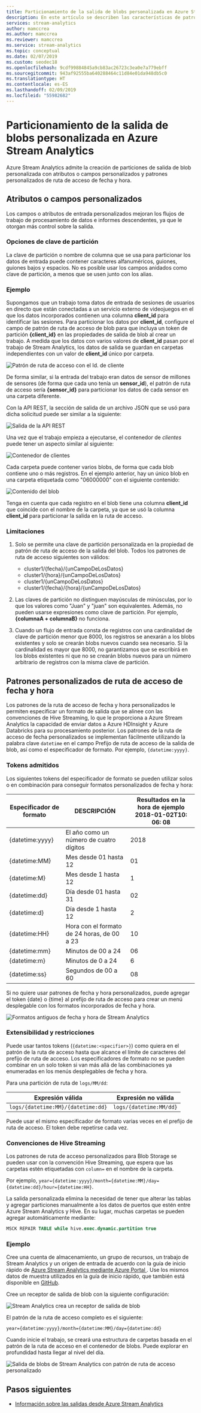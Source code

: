 ```yaml
---
title: Particionamiento de la salida de blobs personalizada en Azure Stream Analytics
description: En este artículo se describen las características de patrones personalizados de rutas de acceso de fecha y hora y de atributo o campo personalizado para la salida de Blob Storage desde trabajos de Azure Stream Analytics.
services: stream-analytics
author: mamccrea
ms.author: mamccrea
ms.reviewer: mamccrea
ms.service: stream-analytics
ms.topic: conceptual
ms.date: 02/07/2019
ms.custom: seodec18
ms.openlocfilehash: 9cdf99884845a9cb83ac26723c3ea0e7a779ebff
ms.sourcegitcommit: 943af92555ba640288464c11d84e01da948db5c0
ms.translationtype: HT
ms.contentlocale: es-ES
ms.lasthandoff: 02/09/2019
ms.locfileid: "55982682"
---
```

# <a name="azure-stream-analytics-custom-blob-output-partitioning"></a>Particionamiento de la salida de blobs personalizada en Azure Stream Analytics

Azure Stream Analytics admite la creación de particiones de salida de blob personalizada con atributos o campos personalizados y patrones personalizados de ruta de acceso de fecha y hora. 

## <a name="custom-field-or-attributes"></a>Atributos o campos personalizados

Los campos o atributos de entrada personalizados mejoran los flujos de trabajo de procesamiento de datos e informes descendentes, ya que le otorgan más control sobre la salida.

### <a name="partition-key-options"></a>Opciones de clave de partición

La clave de partición o nombre de columna que se usa para particionar los datos de entrada puede contener caracteres alfanuméricos, guiones, guiones bajos y espacios. No es posible usar los campos anidados como clave de partición, a menos que se usen junto con los alias.

### <a name="example"></a>Ejemplo

Supongamos que un trabajo toma datos de entrada de sesiones de usuarios en directo que están conectadas a un servicio externo de videojuegos en el que los datos incorporados contienen una columna **client_id** para identificar las sesiones. Para particionar los datos por **client_id**, configure el campo de patrón de ruta de acceso de blob para que incluya un token de partición **{client_id}** en las propiedades de salida de blob al crear un trabajo. A medida que los datos con varios valores de **client_id** pasan por el trabajo de Stream Analytics, los datos de salida se guardan en carpetas independientes con un valor de **client_id** único por carpeta.

![Patrón de ruta de acceso con el Id. de cliente](./media/stream-analytics-custom-path-patterns-blob-storage-output/stream-analytics-path-pattern-client-id.png)

De forma similar, si la entrada del trabajo eran datos de sensor de millones de sensores (de forma que cada uno tenía un **sensor_id**), el patrón de ruta de acceso sería **{sensor_id}** para particionar los datos de cada sensor en una carpeta diferente.  


Con la API REST, la sección de salida de un archivo JSON que se usó para dicha solicitud puede ser similar a la siguiente:  

![Salida de la API REST](./media/stream-analytics-custom-path-patterns-blob-storage-output/stream-analytics-rest-output.png)

Una vez que el trabajo empieza a ejecutarse, el contenedor de *clientes* puede tener un aspecto similar al siguiente:  

![Contenedor de clientes](./media/stream-analytics-custom-path-patterns-blob-storage-output/stream-analytics-clients-container.png)

Cada carpeta puede contener varios blobs, de forma que cada blob contiene uno o más registros. En el ejemplo anterior, hay un único blob en una carpeta etiquetada como "06000000" con el siguiente contenido:

![Contenido del blob](./media/stream-analytics-custom-path-patterns-blob-storage-output/stream-analytics-blob-contents.png)

Tenga en cuenta que cada registro en el blob tiene una columna **client_id** que coincide con el nombre de la carpeta, ya que se usó la columna **client_id** para particionar la salida en la ruta de acceso.

### <a name="limitations"></a>Limitaciones

1. Solo se permite una clave de partición personalizada en la propiedad de patrón de ruta de acceso de la salida del blob. Todos los patrones de ruta de acceso siguientes son válidos:

   * cluster1/{fecha}/{unCampoDeLosDatos}  
   * cluster1/{hora}/{unCampoDeLosDatos}  
   * cluster1/{unCampoDeLosDatos}  
   * cluster1/{fecha}/{hora}/{unCampoDeLosDatos}  

2. Las claves de partición no distinguen mayúsculas de minúsculas, por lo que los valores como "Juan" y "juan" son equivalentes. Además, no pueden usarse expresiones como clave de partición. Por ejemplo, **{columnaA + columnaB}** no funciona.  

3. Cuando un flujo de entrada consta de registros con una cardinalidad de clave de partición menor que 8000, los registros se anexarán a los blobs existentes y solo se crearán blobs nuevos cuando sea necesario. Si la cardinalidad es mayor que 8000, no garantizamos que se escribirá en los blobs existentes ni que no se crearán blobs nuevos para un número arbitrario de registros con la misma clave de partición.  

## <a name="custom-datetime-path-patterns"></a>Patrones personalizados de ruta de acceso de fecha y hora

Los patrones de la ruta de acceso de fecha y hora personalizados le permiten especificar un formato de salida que se alinee con las convenciones de Hive Streaming, lo que le proporciona a Azure Stream Analytics la capacidad de enviar datos a Azure HDInsight y Azure Databricks para su procesamiento posterior. Los patrones de la ruta de acceso de fecha personalizados se implementan fácilmente utilizando la palabra clave `datetime` en el campo Prefijo de ruta de acceso de la salida de blob, así como el especificador de formato. Por ejemplo, `{datetime:yyyy}`.

### <a name="supported-tokens"></a>Tokens admitidos

Los siguientes tokens del especificador de formato se pueden utilizar solos o en combinación para conseguir formatos personalizados de fecha y hora:

|Especificador de formato   |DESCRIPCIÓN   |Resultados en la hora de ejemplo 2018-01-02T10: 06: 08|
|----------|-----------|------------|
|{datetime:yyyy}|El año como un número de cuatro dígitos|2018|
|{datetime:MM}|Mes desde 01 hasta 12|01|
|{datetime:M}|Mes desde 1 hasta 12|1|
|{datetime:dd}|Día desde 01 hasta 31|02|
|{datetime:d}|Día desde 1 hasta 12|2|
|{datetime:HH}|Hora con el formato de 24 horas, de 00 a 23|10|
|{datetime:mm}|Minutos de 00 a 24|06|
|{datetime:m}|Minutos de 0 a 24|6|
|{datetime:ss}|Segundos de 00 a 60|08|

Si no quiere usar patrones de fecha y hora personalizados, puede agregar el token {date} o {time} al prefijo de ruta de acceso para crear un menú desplegable con los formatos incorporados de fecha y hora.

![Formatos antiguos de fecha y hora de Stream Analytics](./media/stream-analytics-custom-path-patterns-blob-storage-output/stream-analytics-old-date-time-formats.png)

### <a name="extensibility-and-restrictions"></a>Extensibilidad y restricciones

Puede usar tantos tokens (`{datetime:<specifier>}`) como quiera en el patrón de la ruta de acceso hasta que alcance el límite de caracteres del prefijo de ruta de acceso. Los especificadores de formato no se pueden combinar en un solo token si van más allá de las combinaciones ya enumeradas en los menús desplegables de fecha y hora. 

Para una partición de ruta de `logs/MM/dd`:

|Expresión válida   |Expresión no válida   |
|----------|-----------|
|`logs/{datetime:MM}/{datetime:dd}`|`logs/{datetime:MM/dd}`|

Puede usar el mismo especificador de formato varias veces en el prefijo de ruta de acceso. El token debe repetirse cada vez.

### <a name="hive-streaming-conventions"></a>Convenciones de Hive Streaming

Los patrones de ruta de acceso personalizados para Blob Storage se pueden usar con la convención Hive Streaming, que espera que las carpetas estén etiquetadas con `column=` en el nombre de la carpeta.

Por ejemplo, `year={datetime:yyyy}/month={datetime:MM}/day={datetime:dd}/hour={datetime:HH}`.

La salida personalizada elimina la necesidad de tener que alterar las tablas y agregar particiones manualmente a los datos de puertos que estén entre Azure Stream Analytics y Hive. En su lugar, muchas carpetas se pueden agregar automáticamente mediante:

```SQL
MSCK REPAIR TABLE while hive.exec.dynamic.partition true
```

### <a name="example"></a>Ejemplo

Cree una cuenta de almacenamiento, un grupo de recursos, un trabajo de Stream Analytics y un origen de entrada de acuerdo con la guía de inicio rápido de [Azure Stream Analytics mediante Azure Portal ](stream-analytics-quick-create-portal.md). Use los mismos datos de muestra utilizados en la guía de inicio rápido, que también está disponible en [GitHub](https://raw.githubusercontent.com/Azure/azure-stream-analytics/master/Samples/GettingStarted/HelloWorldASA-InputStream.json).

Cree un receptor de salida de blob con la siguiente configuración:

![Stream Analytics crea un receptor de salida de blob](./media/stream-analytics-custom-path-patterns-blob-storage-output/stream-analytics-create-output-sink.png)

El patrón de la ruta de acceso completo es el siguiente:


`year={datetime:yyyy}/month={datetime:MM}/day={datetime:dd}`


Cuando inicie el trabajo, se creará una estructura de carpetas basada en el patrón de la ruta de acceso en el contenedor de blobs. Puede explorar en profundidad hasta llegar al nivel del día.

![Salida de blobs de Stream Analytics con patrón de ruta de acceso personalizado](./media/stream-analytics-custom-path-patterns-blob-storage-output/stream-analytics-blob-output-folder-structure.png)

## <a name="next-steps"></a>Pasos siguientes

* [Información sobre las salidas desde Azure Stream Analytics](stream-analytics-define-outputs.md)
